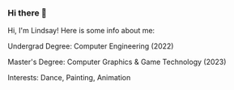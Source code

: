 ### Hi there 👋

Hi, I'm Lindsay! Here is some info about me:  

Undergrad Degree: Computer Engineering (2022)

Master's Degree: Computer Graphics & Game Technology (2023)

Interests: Dance, Painting, Animation  
